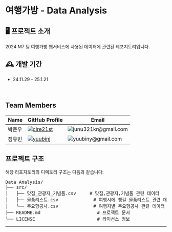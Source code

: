 
# 여행가방 - Data Analysis

## 🖥️ 프로젝트 소개
2024 M7 팀 여행가방 웹서비스에 사용된 데이터에 관련된 레포지토리입니다.
<br>

## 🕰️ 개발 기간
- 24.11.29 - 25.1.21  
<br>

## Team Members
| Name    | GitHub Profile                                         | Email                                                |
|---------|--------------------------------------------------------|------------------------------------------------------|
| 박준우   | [<img src="https://img.shields.io/badge/GitHub-cire21st-black?logo=github" alt="cire21st">](https://github.com/cire21st)               | <img src="https://img.shields.io/badge/junu321kr@gmail.com-blue" alt="junu321kr@gmail.com">  |
| 정유빈   | [<img src="https://img.shields.io/badge/GitHub-yuubinj-black?logo=github" alt="yuubinj">](https://github.com/yuubinj) | <img src="https://img.shields.io/badge/yuubiny@gmail.com-blue" alt="yuubiny@gmail.com"> |

## 프로젝트 구조
해당 리포지토리의 디렉토리 구조는 다음과 같습니다:


<pre>
Data Analysis/
├── src/
│   ├── 맛집_관광지_기념품.csv     # 맛집,관광지,기념품 관련 데이터
│   ├── 물품리스트.csv             # 여행시에 챙길 물품리스트 관련 데이터   
│   └── 주요항공사.csv             # 여행지별 주요항공사 관련 데이터
├── README.md                     # 프로젝트 문서
└── LICENSE                       # 라이선스 정보
</pre>

---
